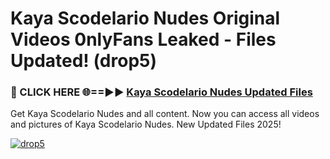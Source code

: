 # Kaya Scodelario Nudes Original Videos 0nlyFans Leaked - Files Updated! (drop5)

<h3>🔴 CLICK HERE 🌐==►► <a href="https://tinyurl.com/4mcuefdz" rel="nofollow">Kaya Scodelario Nudes Updated Files</a></h3>

Get Kaya Scodelario Nudes and all content. Now you can access all videos and pictures of Kaya Scodelario Nudes. New Updated Files 2025!

[![drop5](https://i.imgur.com/StAQSOY.gif)](https://tinyurl.com/4mcuefdz)
